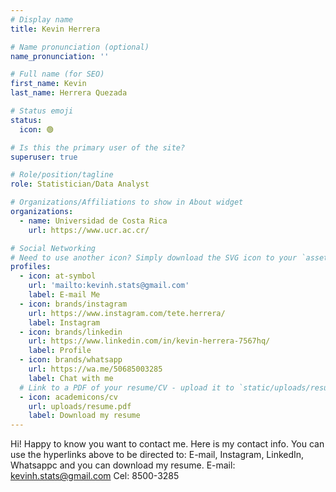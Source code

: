```yaml
---
# Display name
title: Kevin Herrera

# Name pronunciation (optional)
name_pronunciation: ''

# Full name (for SEO)
first_name: Kevin
last_name: Herrera Quezada

# Status emoji
status:
  icon: 🟢

# Is this the primary user of the site?
superuser: true

# Role/position/tagline
role: Statistician/Data Analyst

# Organizations/Affiliations to show in About widget
organizations:
  - name: Universidad de Costa Rica
    url: https://www.ucr.ac.cr/

# Social Networking
# Need to use another icon? Simply download the SVG icon to your `assets/media/icons/` folder.
profiles:
  - icon: at-symbol
    url: 'mailto:kevinh.stats@gmail.com'
    label: E-mail Me
  - icon: brands/instagram
    url: https://www.instagram.com/tete.herrera/
    label: Instagram
  - icon: brands/linkedin
    url: https://www.linkedin.com/in/kevin-herrera-7567hq/
    label: Profile
  - icon: brands/whatsapp
    url: https://wa.me/50685003285
    label: Chat with me
  # Link to a PDF of your resume/CV - upload it to `static/uploads/resume.pdf`
  - icon: academicons/cv
    url: uploads/resume.pdf
    label: Download my resume
---
```


Hi! Happy to know you want to contact me. Here is my contact info. You can use the hyperlinks above to be directed to: E-mail, Instagram, LinkedIn, Whatsappc and you can download my resume.
E-mail: kevinh.stats@gmail.com
Cel: 8500-3285


